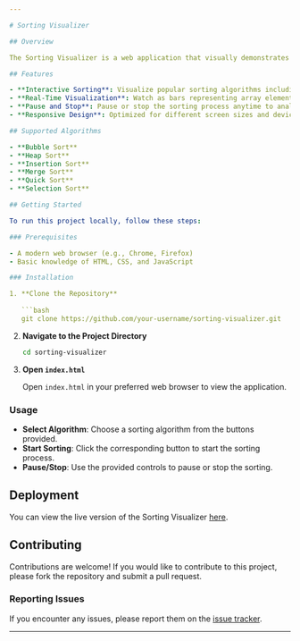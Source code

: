 ```yaml
---

# Sorting Visualizer

## Overview

The Sorting Visualizer is a web application that visually demonstrates various sorting algorithms. It allows users to see how different sorting algorithms work in real-time, making it easier to understand their behaviors and complexities.

## Features

- **Interactive Sorting**: Visualize popular sorting algorithms including Bubble Sort, Heap Sort, Insertion Sort, Merge Sort, Quick Sort, and Selection Sort.
- **Real-Time Visualization**: Watch as bars representing array elements are sorted in real-time.
- **Pause and Stop**: Pause or stop the sorting process anytime to analyze the current state.
- **Responsive Design**: Optimized for different screen sizes and devices.

## Supported Algorithms

- **Bubble Sort**
- **Heap Sort**
- **Insertion Sort**
- **Merge Sort**
- **Quick Sort**
- **Selection Sort**

## Getting Started

To run this project locally, follow these steps:

### Prerequisites

- A modern web browser (e.g., Chrome, Firefox)
- Basic knowledge of HTML, CSS, and JavaScript

### Installation

1. **Clone the Repository**
   
   ```bash
   git clone https://github.com/your-username/sorting-visualizer.git
   ```

2. **Navigate to the Project Directory**
   
   ```bash
   cd sorting-visualizer
   ```

3. **Open `index.html`**
   
   Open `index.html` in your preferred web browser to view the application.

### Usage

- **Select Algorithm**: Choose a sorting algorithm from the buttons provided.
- **Start Sorting**: Click the corresponding button to start the sorting process.
- **Pause/Stop**: Use the provided controls to pause or stop the sorting.

## Deployment

You can view the live version of the Sorting Visualizer [here](https://sorting-visualizer-qo1f62kcr-piyushs-projects-815384e6.vercel.app/).

## Contributing

Contributions are welcome! If you would like to contribute to this project, please fork the repository and submit a pull request.

### Reporting Issues

If you encounter any issues, please report them on the [issue tracker](https://github.com/your-username/sorting-visualizer/issues).

---
```

